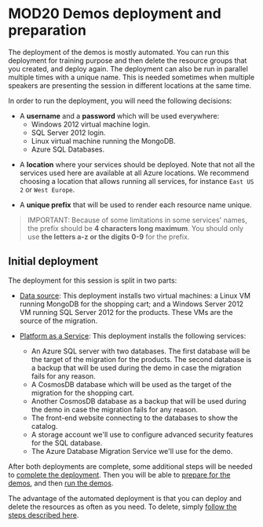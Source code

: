 # MOD20 Demos deployment and preparation

The deployment of the demos is mostly automated. You can run this deployment for training purpose and then delete the resource groups that you created, and deploy again. The deployment can also be run in parallel multiple times with a unique name. This is needed sometimes when multiple speakers are presenting the session in different locations at the same time.

In order to run the deployment, you will need the following decisions:

<a id="credentials"></a>
- A **username** and a **password** which will be used everywhere:
    - Windows 2012 virtual machine login.
    - SQL Server 2012 login.
    - Linux virtual machine running the MongoDB.
    - Azure SQL Databases.

<a id="location"></a>
- A **location** where your services should be deployed. Note that not all the services used here are available at all Azure locations. We recommend choosing a location that allows running all services, for instance `East US 2` or `West Europe`.

<a id="prefix"></a>
- A **unique prefix** that will be used to render each resource name unique.

> IMPORTANT: Because of some limitations in some services' names, the prefix should be **4 characters long maximum**. You should only use **the letters a-z or the digits 0-9** for the prefix.

## Initial deployment

The deployment for this session is split in two parts:

- [Data source](./02-prep-vms.md): This deployment installs two virtual machines: a Linux VM running MongoDB for the shopping cart; and a Windows Server 2012 VM running SQL Server 2012 for the products. These VMs are the source of the migration.

- [Platform as a Service](./03-prep-paas.md): This deployment installs the following services:
    - An Azure SQL server with two databases. The first database will be the target of the migration for the products. The second database is a backup that will be used during the demo in case the migration fails for any reason.
    - A CosmosDB database which will be used as the target of the migration for the shopping cart.
    - Another CosmosDB database as a backup that will be used during the demo in case the migration fails for any reason.
    - The front-end website connecting to the databases to show the catalog.
    - A storage account we'll use to configure advanced security features for the SQL database.
    - The Azure Database Migration Service we'll use for the demo.

After both deployments are complete, some additional steps will be needed to [complete the deployment](./04-prep-finish.md). Then you will be able to [prepare for the demos](./05-prep-demos.md), and then [run the demos](./06-demos.md).

The advantage of the automated deployment is that you can deploy and delete the resources as often as you need. To delete, simply [follow the steps described here](./07-cleaning-up.md).